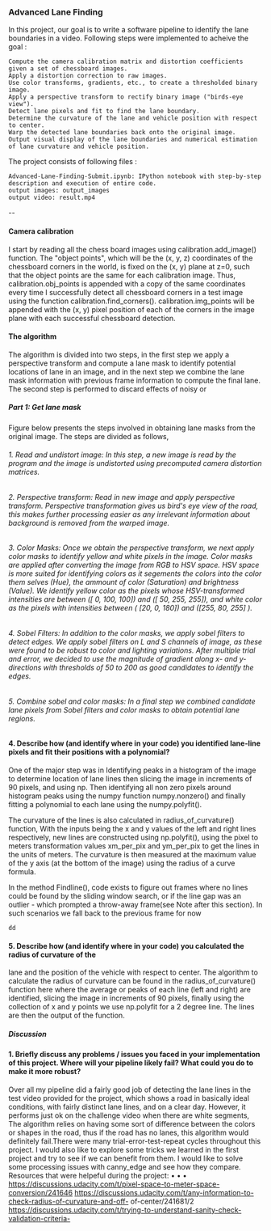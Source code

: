 ### Advanced Lane Finding

In this project, our goal is to write a software pipeline to identify the lane boundaries in a video. Following steps were implemented to acheive the goal :

    Compute the camera calibration matrix and distortion coefficients given a set of chessboard images.
    Apply a distortion correction to raw images.
    Use color transforms, gradients, etc., to create a thresholded binary image.
    Apply a perspective transform to rectify binary image ("birds-eye view").
    Detect lane pixels and fit to find the lane boundary.
    Determine the curvature of the lane and vehicle position with respect to center.
    Warp the detected lane boundaries back onto the original image.
    Output visual display of the lane boundaries and numerical estimation of lane curvature and vehicle position.

The project consists of following files :


    Advanced-Lane-Finding-Submit.ipynb: IPython notebook with step-by-step description and execution of entire code.
    output images: output_images
    output video: result.mp4

--
#### Camera calibration
 I start by reading all the chess board images using calibration.add_image() function. The "object points", which will be the (x, y, z) coordinates of the chessboard corners in the world, is fixed on the (x, y) plane at z=0, such that the object points are the same for each calibration image. Thus, calibration.obj_points is appended with a copy of the same coordinates every time I successfully detect all chessboard corners in a test image using the function calibration.find_corners(). calibration.img_points will be appended with the (x, y) pixel position of each of the corners in the image plane with each successful chessboard detection. 
 
#### The algorithm

The algorithm is divided into two steps, in the first step we apply a perspective transform and compute a lane mask to identify potential locations of lane in an image, and in the next step we combine the lane mask information with previous frame information to compute the final lane. The second step is performed to discard effects of noisy or

##### Part 1: Get lane mask

Figure below presents the steps involved in obtaining lane masks from the original image. The steps are divided as follows,

###### 1. Read and undistort image: In this step, a new image is read by the program and the image is undistorted using precomputed camera distortion matrices.
###### 2. Perspective transform: Read in new image and apply perspective transform. Perspective transformation gives us bird's eye view of the road, this makes further processing easier as any irrelevant information about background is removed from the warped image.
###### 3. Color Masks: Once we obtain the perspective transform, we next apply color masks to identify yellow and white pixels in the image. Color masks are applied after converting the image from RGB to HSV space. HSV space is more suited for identifying colors as it segements the colors into the color them selves (Hue), the ammount of color (Saturation) and brightness (Value). We identify yellow color as the pixels whose HSV-transformed intensities are between \([ 0, 100, 100]\) and \([ 50, 255, 255]\), and white color as the pixels with intensities between \( [20, 0, 180]\) and \([255, 80, 255] \).
###### 4. Sobel Filters: In addition to the color masks, we apply sobel filters to detect edges. We apply sobel filters on L and S channels of image, as these were found to be robust to color and lighting variations. After multiple trial and error, we decided to use the magnitude of gradient along x- and y- directions with thresholds of 50 to 200 as good candidates to identify the edges.
###### 5. Combine sobel and color masks: In a final step we combined candidate lane pixels from Sobel filters and color masks to obtain potential lane regions.


#### 4. Describe how (and identify where in your code) you identified lane-line pixels and fit their positions with a polynomial?

One of the major step was in Identifying peaks in a histogram of the image to determine
location of lane lines then slicing the image in increments of 90 pixels, and using np.
Then identifying all non zero pixels around histogram peaks using the numpy function numpy.nonzero() and finally fitting a polynomial to each lane using the numpy.polyfit().

The curvature of the lines is also calculated in radius_of_curvature() function, With the inputs
being the x and y values of the left and right lines respectively, new lines are constructed using
np.polyfit(), using the pixel to meters transformation values xm_per_pix and ym_per_pix to get the lines in the units of meters. The curvature is then measured at the maximum value of the y
axis (at the bottom of the image) using the radius of a curve formula.

In the method Findline(), code exists to figure out frames where no lines could be found by the
sliding window search, or if the line gap was an outlier - which prompted a throw-away
frame(see Note after this section). In such scenarios we fall back to the previous frame for now

```
dd
```

#### 5. Describe how (and identify where in your code) you calculated the radius of curvature of the
lane and the position of the vehicle with respect to center.
The algorithm to calculate the radius of curvature can be found in the radius_of_curvature()
function here where the average or peaks of each line (left and right) are identified, slicing the
image in increments of 90 pixels, finally using the collection of x and y points we use np.polyfit
for a 2 degree line. The lines are then the output of the function.



##### Discussion
#### 1. Briefly discuss any problems / issues you faced in your implementation of this project. Where will your pipeline likely fail? What could you do to make it more robust?

Over all my pipeline did a fairly good job of detecting the lane lines in the test video provided for the project, which shows a road in basically ideal conditions, with fairly distinct lane lines, and on
a clear day. However, it performs just ok on the challenge video when there are white segments,
The algorithm relies on having some sort of difference between the colors or shapes in the road,
thus if the road has no lanes, this algorithm would definitely fail.There were many trial-error-test-repeat cycles throughout this project. I would also like to explore
some tricks we learned in the first project and try to see if we can benefit from them. I would like
to solve some processing issues with canny_edge and see how they compare.
Resources that were helpeful during the project:
•
•
•
https://discussions.udacity.com/t/pixel-space-to-meter-space-conversion/241646
https://discussions.udacity.com/t/any-information-to-check-radius-of-curvature-and-off-
of-center/241681/2
https://discussions.udacity.com/t/trying-to-understand-sanity-check-validation-criteria-